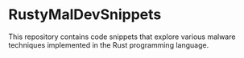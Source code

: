 # RustyMalDevSnippets

This repository contains code snippets that explore various malware techniques implemented in the Rust programming language.
